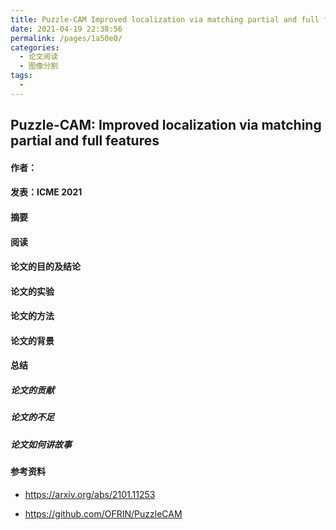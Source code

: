 ```yaml
---
title: Puzzle-CAM Improved localization via matching partial and full features
date: 2021-04-19 22:38:56
permalink: /pages/1a50e0/
categories:
  - 论文阅读
  - 图像分割
tags:
  - 
---
```

## Puzzle-CAM: Improved localization via matching partial and full features

#### 作者：

#### 发表：ICME 2021

#### 摘要



#### 阅读



#### 论文的目的及结论



#### 论文的实验



#### 论文的方法



#### 论文的背景



#### 总结

##### 论文的贡献

##### 论文的不足

##### 论文如何讲故事

#### 参考资料

- https://arxiv.org/abs/2101.11253

- https://github.com/OFRIN/PuzzleCAM